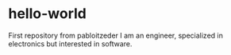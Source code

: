 # hello-world
First repository from pabloitzeder
I am an engineer, specialized in electronics but interested in software.
